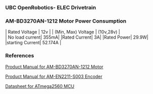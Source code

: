 ### UBC OpenRobotics- ELEC Drivetrain

### AM-BD3270AN-1212 Motor Power Consumption
| Rated Voltage  | 12v |
| (Min, Max) Voltage  | (10v,28v) |  
| No load current| 355mA|
|Rated Current| 3A|
|Rated Power| 29.9W|
|starting Current| 52.174A |

### References 
[Product Manual for AM-BD3270AN-1212 Motor ](https://drive.google.com/file/d/127hUP0laDbIMEsZlSjKAdmyggv5-bdQt/view?usp=sharing)

[Product Manual for AM-EN2211-S003 Encoder](https://drive.google.com/file/d/1TwH5kaLJnqYgKdwhgoz-1PcJZo3J1Jjw/view?usp=sharing)

[Datasheet for ATmega2560 MCU](https://drive.google.com/file/d/1LqwjEczHJ5k6KgwA2kvDhqcOdoVWJTK8/view?usp=sharing) 


